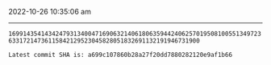 2022-10-26 10:35:06 am

---

`169914354143424793134004716906321406180635944240625701950810055134972363317214736115842129523045828051832691132191946731900`

`Latest commit SHA is: a699c107860b28a27f20dd7880282120e9af1b66 `
